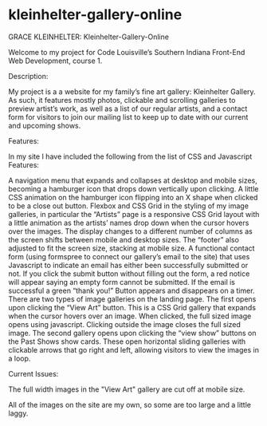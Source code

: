 # kleinhelter-gallery-online


GRACE KLEINHELTER: Kleinhelter-Gallery-Online

Welcome to my project for Code Louisville’s Southern Indiana Front-End Web Development, course 1. 

Description:

My project is a a website for my family’s fine art gallery: Kleinhelter Gallery. As such, it features mostly photos, clickable and scrolling galleries to preview artist’s work, as well as a list of our regular artists, and a contact form for visitors to join our mailing list to keep up to date with our current and upcoming shows.

Features:

In my site I have included the following from the list of CSS and Javascript Features:

A navigation menu that expands and collapses at desktop and mobile sizes, becoming a hamburger icon that drops down vertically upon clicking.
A little CSS animation on the hamburger icon flipping into an X shape when clicked to be a close out button.
Flexbox and CSS Grid in the styling of my image galleries, in particular the “Artists” page is a responsive CSS Grid layout with a little animation as the artists’ names drop down when the cursor hovers over the images. The display changes to a different number of columns as the screen shifts between mobile and desktop sizes. The “footer” also adjusted to fit the screen size, stacking at mobile size.
A functional contact form (using formspree to connect our gallery’s email to the site) that uses Javascript to indicate an email has either been successfully submitted or not. If you click the submit button without filling out the form, a red notice will appear saying an empty form cannot be submitted. If the email is successful a green “thank you!” Button appears and disappears on a timer. 
There are two types of image galleries on the landing page. The first opens upon clicking the “View Art” button. This is a CSS Grid gallery that expands when the cursor hovers over an image. When clicked, the full sized image opens using javascript. Clicking outside the image closes the full sized image. 
The second gallery opens upon clicking the “view show” buttons on the Past Shows show cards. These open horizontal sliding galleries with clickable arrows that go right and left, allowing visitors to view the images in a loop. 

Current Issues:

The full width images in the "View Art" gallery are cut off at mobile size. 

All of the images on the site are my own, so some are too large and a little laggy.
